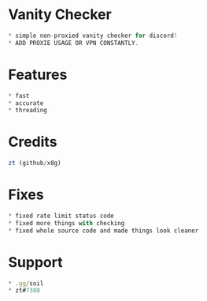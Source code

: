 # Vanity Checker
```js
* simple non-proxied vanity checker for discord!
* ADD PROXIE USAGE OR VPN CONSTANTLY.
 ```
# Features
```js
* fast
* accurate
* threading
```
# Credits
```js
zt (github/x8g)
```
# Fixes
```js
* fixed rate limit status code
* fixed more things with checking
* fixed whole source code and made things look cleaner
```
# Support
```js
* .gg/soil
* zt#7380
```
